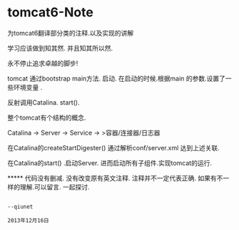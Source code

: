 tomcat6-Note
============




为tomcat6翻译部分类的注释.以及实现的讲解


学习应该做到知其然. 并且知其所以然.


永不停止追求卓越的脚步!



tomcat 通过bootstrap main方法. 启动.  在启动的时候.根据main 的参数.设置了一些环境变量 .

反射调用Catalina. start().


整个tomcat有个结构的概念.

  Catalina ->   Server -> Service ->   >容器/连接器/日志器
  
  在Catalina的createStartDigester() 通过解析conf/server.xml  达到上述关联.
  
  在Catalina的start()  .启动Server.  进而启动所有子组件.实现tomcat的运行.
  
  
  
  ***** 代码没有删减. 没有改变原有英文注释. 注释并不一定代表正确. 如果有不一样的理解.可以留言. 一起探讨.
  																													
  																														--qiunet
	  																													2013年12月16日 
